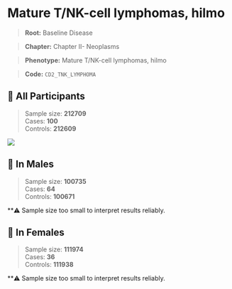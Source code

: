 # Mature T/NK-cell lymphomas, hilmo

> **Root:** Baseline Disease  

> **Chapter:** Chapter II- Neoplasms  

> **Phenotype:** Mature T/NK-cell lymphomas, hilmo  

> **Code:** `CD2_TNK_LYMPHOMA`

## 🧪 All Participants  
> Sample size: **212709**  
> Cases: **100**  
> Controls: **212609**
<img src="/Disease/Figures/ALL/Incidence/CD2_TNK_LYMPHOMA.png"/>
<CsvTable src="/public/Disease/Data/ALL/Incidence/COX_CD2_TNK_LYMPHOMA.csv" label="🔍 View full results" />

## 👨 In Males  
> Sample size: **100735**  
> Cases: **64**  
> Controls: **100671**

**⚠️ Sample size too small to interpret results reliably.


## 👩 In Females  
> Sample size: **111974**  
> Cases: **36**  
> Controls: **111938**

**⚠️ Sample size too small to interpret results reliably.

